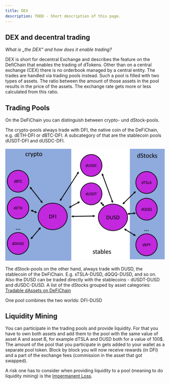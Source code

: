 ```yaml
---
title: DEX
description: TODO - Short description of this page.
---
```


## DEX and decentral trading

_What is „the DEX“ and how does it enable trading?_

DEX is short for decentral Exchange and describes the feature on the DefiChain that enables the trading of dTokens. Other than on a central exchange (CEX) there is no orderbook managed by a central entity. The trades are handled via trading pools instead. Such a pool is filled with two types of assets. The ratio between the amount of those assets in the pool results in the price of the assets. The exchange rate gets more or less calculated from this ratio.

## Trading Pools

On the DeFiChain you can distinguish between crypto- und dStock-pools.

The crypto-pools always trade with DFI, the native coin of the DeFiChain, e.g. dETH-DFI or dBTC-DFI. A subcategory of that are the stablecoin pools dUSDT-DFI and dUSDC-DFI.

![](../media/dex_EN_pool-pairs.png)

The dStock-pools on the other hand, always trade with DUSD, the stablecoin of the DeFiChain. E.g. sTSLA-DUSD, dQQQ-DUSD, and so on. Also the DUSD can be traded directly with the stablecoins - dUSDT-DUSD and dUSDC-DUSD. A list of the dStocks grouped by asset categories: [Tradable dAssets on DeFiChain](./Tradable_dAssets_on_DeFiChain.md)

One pool combines the two worlds: DFI-DUSD

## Liquidity Mining

You can participate in the trading pools and provide liquidity. For that you have to own both assets and add them to the pool with the same value of asset A and asset B, for example dTSLA and DUSD both for a value of 100$. The amount of the pool that you participate in gets added to your wallet as a separate pool token. Block by block you will now receive rewards (in DFI) and a part of the exchange fees (commission in the asset that got swapped).

A risk one has to consider when providing liquidity to a pool (meaning to do liquidity mining) is the [Impermanent Loss](./Impermanent_Loss.md).
